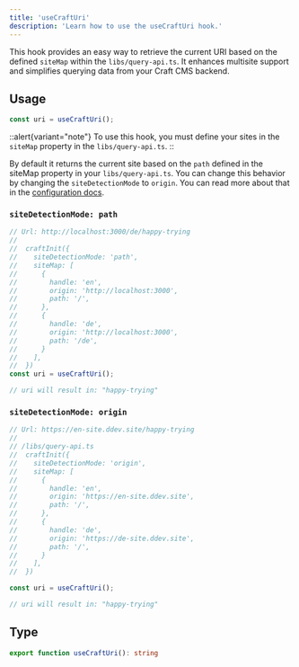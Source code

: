 ```yaml
---
title: 'useCraftUri'
description: 'Learn how to use the useCraftUri hook.'
---
```


This hook provides an easy way to retrieve the current URI based on the defined `siteMap` within the `libs/query-api.ts`. 
It enhances multisite support and simplifies querying data from your Craft CMS backend.

## Usage

```ts
const uri = useCraftUri();
```

::alert{variant="note"}
To use this hook, you must define your sites in the `siteMap` property in the `libs/query-api.ts`.
::

By default it returns the current site based on the `path` defined in the siteMap property in your `libs/query-api.ts`. You can change this behavior by changing the 
`siteDetectionMode` to `origin`. You can read more about that in the [configuration docs](/libraries/query-api-react/get-started/configuration#sitedetectionmode).

### `siteDetectionMode: path`

```ts
// Url: http://localhost:3000/de/happy-trying
//
//  craftInit({
//    siteDetectionMode: 'path',
//    siteMap: [
//      {
//        handle: 'en',
//        origin: 'http://localhost:3000',
//        path: '/',
//      },
//      {
//        handle: 'de',
//        origin: 'http://localhost:3000',
//        path: '/de',
//      }
//    ],
//  })
const uri = useCraftUri();

// uri will result in: "happy-trying"
```

### `siteDetectionMode: origin`

```ts
// Url: https://en-site.ddev.site/happy-trying
//
// /libs/query-api.ts
//  craftInit({
//    siteDetectionMode: 'origin',
//    siteMap: [
//      {
//        handle: 'en',
//        origin: 'https://en-site.ddev.site',
//        path: '/',
//      },
//      {
//        handle: 'de',
//        origin: 'https://de-site.ddev.site',
//        path: '/',
//      }
//    ],
//  })

const uri = useCraftUri();

// uri will result in: "happy-trying"
```

## Type

```ts
export function useCraftUri(): string
```
